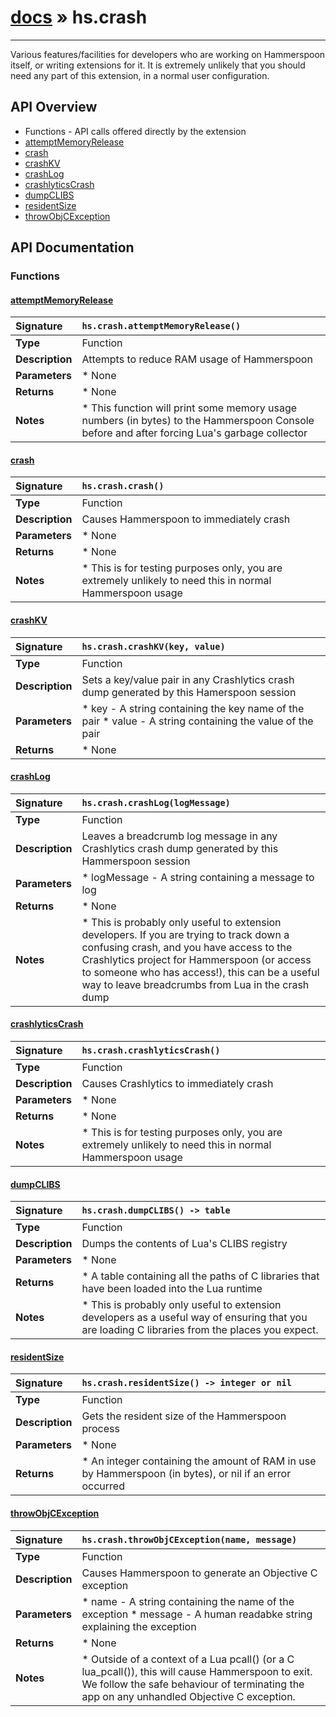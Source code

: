 # [docs](index.md) » hs.crash
---

Various features/facilities for developers who are working on Hammerspoon itself, or writing extensions for it. It is extremely unlikely that you should need any part of this extension, in a normal user configuration.

## API Overview
* Functions - API calls offered directly by the extension
 * [attemptMemoryRelease](#attemptmemoryrelease)
 * [crash](#crash)
 * [crashKV](#crashkv)
 * [crashLog](#crashlog)
 * [crashlyticsCrash](#crashlyticscrash)
 * [dumpCLIBS](#dumpclibs)
 * [residentSize](#residentsize)
 * [throwObjCException](#throwobjcexception)

## API Documentation

### Functions

#### [attemptMemoryRelease](#attemptmemoryrelease)
| <span style="float: left;">**Signature**</span> | <span style="float: left;">`hs.crash.attemptMemoryRelease()` </span>                                                          |
| -----------------------------------------------------|---------------------------------------------------------------------------------------------------------|
| **Type**                                             | Function                                                                                         |
| **Description**                                      | Attempts to reduce RAM usage of Hammerspoon                                                                                         |
| **Parameters**                                       |  * None                                       |
| **Returns**                                          |  * None                                                |
| **Notes**                                            |  * This function will print some memory usage numbers (in bytes) to the Hammerspoon Console before and after forcing Lua's garbage collector                                                      |

#### [crash](#crash)
| <span style="float: left;">**Signature**</span> | <span style="float: left;">`hs.crash.crash()` </span>                                                          |
| -----------------------------------------------------|---------------------------------------------------------------------------------------------------------|
| **Type**                                             | Function                                                                                         |
| **Description**                                      | Causes Hammerspoon to immediately crash                                                                                         |
| **Parameters**                                       |  * None                                       |
| **Returns**                                          |  * None                                                |
| **Notes**                                            |  * This is for testing purposes only, you are extremely unlikely to need this in normal Hammerspoon usage                                                      |

#### [crashKV](#crashkv)
| <span style="float: left;">**Signature**</span> | <span style="float: left;">`hs.crash.crashKV(key, value)` </span>                                                          |
| -----------------------------------------------------|---------------------------------------------------------------------------------------------------------|
| **Type**                                             | Function                                                                                         |
| **Description**                                      | Sets a key/value pair in any Crashlytics crash dump generated by this Hamerspoon session                                                                                         |
| **Parameters**                                       |  * key - A string containing the key name of the pair * value - A string containing the value of the pair                                       |
| **Returns**                                          |  * None                                                |

#### [crashLog](#crashlog)
| <span style="float: left;">**Signature**</span> | <span style="float: left;">`hs.crash.crashLog(logMessage)` </span>                                                          |
| -----------------------------------------------------|---------------------------------------------------------------------------------------------------------|
| **Type**                                             | Function                                                                                         |
| **Description**                                      | Leaves a breadcrumb log message in any Crashlytics crash dump generated by this Hammerspoon session                                                                                         |
| **Parameters**                                       |  * logMessage - A string containing a message to log                                       |
| **Returns**                                          |  * None                                                |
| **Notes**                                            |  * This is probably only useful to extension developers. If you are trying to track down a confusing crash, and you have access to the Crashlytics project for Hammerspoon (or access to someone who has access!), this can be a useful way to leave breadcrumbs from Lua in the crash dump                                                      |

#### [crashlyticsCrash](#crashlyticscrash)
| <span style="float: left;">**Signature**</span> | <span style="float: left;">`hs.crash.crashlyticsCrash()` </span>                                                          |
| -----------------------------------------------------|---------------------------------------------------------------------------------------------------------|
| **Type**                                             | Function                                                                                         |
| **Description**                                      | Causes Crashlytics to immediately crash                                                                                         |
| **Parameters**                                       |  * None                                       |
| **Returns**                                          |  * None                                                |
| **Notes**                                            |  * This is for testing purposes only, you are extremely unlikely to need this in normal Hammerspoon usage                                                      |

#### [dumpCLIBS](#dumpclibs)
| <span style="float: left;">**Signature**</span> | <span style="float: left;">`hs.crash.dumpCLIBS() -> table` </span>                                                          |
| -----------------------------------------------------|---------------------------------------------------------------------------------------------------------|
| **Type**                                             | Function                                                                                         |
| **Description**                                      | Dumps the contents of Lua's CLIBS registry                                                                                         |
| **Parameters**                                       |  * None                                       |
| **Returns**                                          |  * A table containing all the paths of C libraries that have been loaded into the Lua runtime                                                |
| **Notes**                                            |  * This is probably only useful to extension developers as a useful way of ensuring that you are loading C libraries from the places you expect.                                                      |

#### [residentSize](#residentsize)
| <span style="float: left;">**Signature**</span> | <span style="float: left;">`hs.crash.residentSize() -> integer or nil` </span>                                                          |
| -----------------------------------------------------|---------------------------------------------------------------------------------------------------------|
| **Type**                                             | Function                                                                                         |
| **Description**                                      | Gets the resident size of the Hammerspoon process                                                                                         |
| **Parameters**                                       |  * None                                       |
| **Returns**                                          |  * An integer containing the amount of RAM in use by Hammerspoon (in bytes), or nil if an error occurred                                                |

#### [throwObjCException](#throwobjcexception)
| <span style="float: left;">**Signature**</span> | <span style="float: left;">`hs.crash.throwObjCException(name, message)` </span>                                                          |
| -----------------------------------------------------|---------------------------------------------------------------------------------------------------------|
| **Type**                                             | Function                                                                                         |
| **Description**                                      | Causes Hammerspoon to generate an Objective C exception                                                                                         |
| **Parameters**                                       |  * name - A string containing the name of the exception * message - A human readabke string explaining the exception                                       |
| **Returns**                                          |  * None                                                |
| **Notes**                                            |  * Outside of a context of a Lua pcall() (or a C lua_pcall()), this will cause Hammerspoon to exit. We follow the safe behaviour of terminating the app on any unhandled Objective C exception.                                                      |

